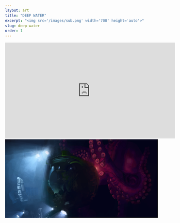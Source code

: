 ```yaml
---
layout: art
title: "DEEP WATER"
excerpt: "<img src='/images/sub.png' width='700' height='auto'>"
slug: deep-water
order: 1
---
```

<iframe width="560" height="315" src="https://www.youtube.com/embed/QTdj6nn40V0?si=LoijRuowtZiUlT-3" title="YouTube video player" frameborder="0" allow="accelerometer; autoplay; clipboard-write; encrypted-media; gyroscope; picture-in-picture; web-share" referrerpolicy="strict-origin-when-cross-origin" allowfullscreen></iframe>

<img src='/images/sub.png'>